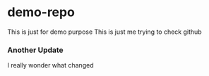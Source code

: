 # demo-repo

This is just for demo purpose 
This is just me trying to check github

### Another Update

I really wonder what changed

